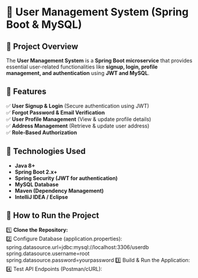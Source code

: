 # 🚀 User Management System (Spring Boot & MySQL)

## 📖 Project Overview  
The **User Management System** is a **Spring Boot microservice** that provides essential user-related functionalities like **signup, login, profile management, and authentication** using **JWT and MySQL**.

## 🔹 Features  
✅ **User Signup & Login** (Secure authentication using JWT)  
✅ **Forgot Password & Email Verification**  
✅ **User Profile Management** (View & update profile details)  
✅ **Address Management** (Retrieve & update user address)  
✅ **Role-Based Authorization**  

## 🔹 Technologies Used  
- **Java 8+**  
- **Spring Boot 2.x+**  
- **Spring Security (JWT for authentication)**  
- **MySQL Database**  
- **Maven (Dependency Management)**  
- **IntelliJ IDEA / Eclipse**  

## 🚀 How to Run the Project  
1️⃣ **Clone the Repository:**  
2️⃣ Configure Database (application.properties):
spring.datasource.url=jdbc:mysql://localhost:3306/userdb
spring.datasource.username=root
spring.datasource.password=yourpassword
3️⃣ Build & Run the Application:
4️⃣ Test API Endpoints (Postman/cURL):


